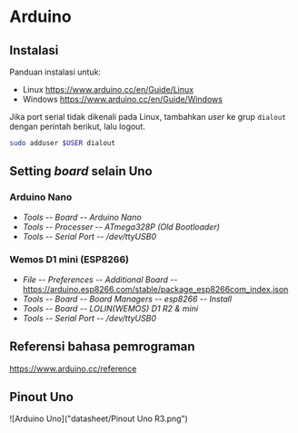 # Arduino

## Instalasi

Panduan instalasi untuk:
- Linux <https://www.arduino.cc/en/Guide/Linux>
- Windows <https://www.arduino.cc/en/Guide/Windows>

Jika port serial tidak dikenali pada Linux, tambahkan *user* ke grup
`dialout` dengan perintah berikut, lalu logout.

```sh
sudo adduser $USER dialout
```

## Setting *board* selain Uno

### Arduino Nano

- *Tools -- Board -- Arduino Nano*
- *Tools -- Processer -- ATmega328P (Old Bootloader)*
- *Tools -- Serial Port -- /dev/ttyUSB0*

### Wemos D1 mini (ESP8266)

- *File -- Preferences -- Additional Board --* <https://arduino.esp8266.com/stable/package_esp8266com_index.json>
- *Tools -- Board -- Board Managers -- esp8266 -- Install*
- *Tools -- Board -- LOLIN(WEMOS) D1 R2 & mini*
- *Tools -- Serial Port -- /dev/ttyUSB0*

## Referensi bahasa pemrograman

<https://www.arduino.cc/reference>

## Pinout Uno

![Arduino Uno]("datasheet/Pinout Uno R3.png")
